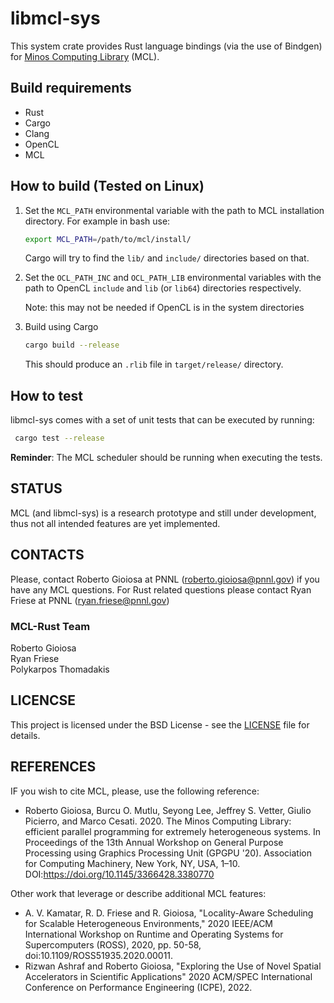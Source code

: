 # libmcl-sys
This system crate provides Rust language bindings (via the use of Bindgen) for [Minos Computing Library](https://github.com/pnnl/mcl) (MCL).

## Build requirements
- Rust
- Cargo
- Clang
- OpenCL
- MCL

## How to build (Tested on Linux)
1. Set the ```MCL_PATH``` environmental variable with the path to MCL installation directory. For example in bash use:

    ```bash
    export MCL_PATH=/path/to/mcl/install/
    ```
    Cargo will try to find the ```lib/``` and ```include/``` directories based on that.

2. Set the ```OCL_PATH_INC``` and ```OCL_PATH_LIB``` environmental variables with the path to OpenCL ```include``` and ```lib``` (or ```lib64```) directories respectively. 

    Note: this may not be needed if OpenCL is in the system directories

3. Build using Cargo

    ```bash
    cargo build --release
    ```
    This should produce an ```.rlib``` file in ```target/release/``` directory.

## How to test
libmcl-sys comes with a set of unit tests that can be executed by running:

```bash
 cargo test --release
```
**Reminder**: The MCL scheduler should be running when executing the tests.

## STATUS
MCL (and libmcl-sys) is a research prototype and still under development, thus not all intended features are yet implemented.

## CONTACTS
Please, contact Roberto Gioiosa at PNNL (roberto.gioiosa@pnnl.gov) if you have any MCL questions.
For Rust related questions please contact Ryan Friese at PNNL (ryan.friese@pnnl.gov)

### MCL-Rust Team
Roberto Gioiosa  
Ryan Friese   
Polykarpos Thomadakis

## LICENCSE
This project is licensed under the BSD License - see the [LICENSE](LICENSE) file for details.

## REFERENCES
IF you wish to cite MCL, please, use the following reference:

* Roberto Gioiosa, Burcu O. Mutlu, Seyong Lee, Jeffrey S. Vetter, Giulio Picierro, and Marco Cesati. 2020. The Minos Computing Library: efficient parallel programming for extremely heterogeneous systems. In Proceedings of the 13th Annual Workshop on General Purpose Processing using Graphics Processing Unit (GPGPU '20). Association for Computing Machinery, New York, NY, USA, 1–10. DOI:https://doi.org/10.1145/3366428.3380770

Other work that leverage or describe additional MCL features:

* A. V. Kamatar, R. D. Friese and R. Gioiosa, "Locality-Aware Scheduling for Scalable Heterogeneous Environments," 2020 IEEE/ACM International Workshop on Runtime and Operating Systems for Supercomputers (ROSS), 2020, pp. 50-58, doi:10.1109/ROSS51935.2020.00011.
* Rizwan Ashraf and Roberto Gioiosa, "Exploring the Use of Novel Spatial Accelerators in Scientific Applications" 2020 ACM/SPEC International Conference on Performance Engineering (ICPE), 2022.